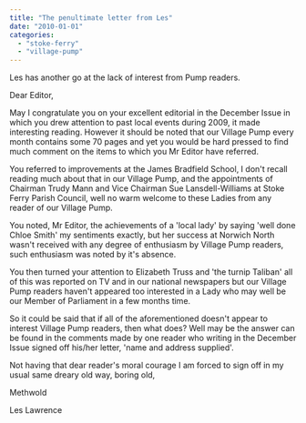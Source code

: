 ```yaml
---
title: "The penultimate letter from Les"
date: "2010-01-01"
categories: 
  - "stoke-ferry"
  - "village-pump"
---
```


Les has another go at the lack of interest from Pump readers.

Dear Editor,

May I congratulate you on your excellent editorial in the December Issue in which you drew attention to past local events during 2009, it made interesting reading. However it should be noted that our Village Pump every month contains some 70 pages and yet you would be hard pressed to find much comment on the items to which you Mr Editor have referred.

You referred to improvements at the James Bradfield School, I don't recall reading much about that in our Village Pump, and the appointments of Chairman Trudy Mann and Vice Chairman Sue Lansdell-Williams at Stoke Ferry Parish Council, well no warm welcome to these Ladies from any reader of our Village Pump.

You noted, Mr Editor, the achievements of a 'local lady' by saying 'well done Chloe Smith' my sentiments exactly, but her success at Norwich North wasn't received with any degree of enthusiasm by Village Pump readers, such enthusiasm was noted by it's absence.

You then turned your attention to Elizabeth Truss and 'the turnip Taliban' all of this was reported on TV and in our national newspapers but our Village Pump readers haven't appeared too interested in a Lady who may well be our Member of Parliament in a few months time.

So it could be said that if all of the aforementioned doesn't appear to interest Village Pump readers, then what does? Well may be the answer can be found in the comments made by one reader who writing in the December Issue signed off his/her letter, 'name and address supplied'.

Not having that dear reader's moral courage I am forced to sign off in my usual same dreary old way, boring old,

Methwold

Les Lawrence
